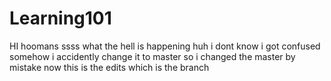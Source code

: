 # Learning101

HI hoomans ssss
what the hell is happening huh i dont know i got confused
somehow i accidently change it to master so i changed the master by mistake now this is the edits which is the branch
